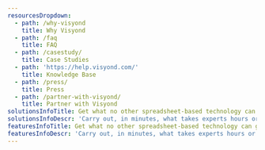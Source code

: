 ```yaml
---
resourcesDropdown:
  - path: /why-visyond
    title: Why Visyond
  - path: /faq
    title: FAQ
  - path: /casestudy/
    title: Case Studies
  - path: 'https://help.visyond.com/'
    title: Knowledge Base
  - path: /press/
    title: Press
  - path: /partner-with-visyond/
    title: Partner with Visyond
solutionsInfoTitle: Get what no other spreadsheet-based technology can give you
solutionsInfoDescr: 'Carry out, in minutes, what takes experts hours or days to do.'
featuresInfoTitle: Get what no other spreadsheet-based technology can give you
featuresInfoDescr: 'Carry out, in minutes, what takes experts hours or days to do.'
---
```


